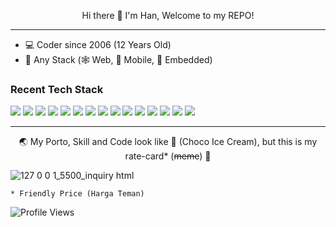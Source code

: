 <p align="center">
  Hi there 👋 I'm Han, Welcome to my REPO!
</p>
<hr>

- 💻 Coder since 2006 (12 Years Old)
- 🚩 Any Stack (🕸 Web, 📱 Mobile, 👾 Embedded)

### Recent Tech Stack
![](https://img.shields.io/badge/Markdown-000000?style=for-the-badge&logo=markdown&logoColor=white)
![](https://img.shields.io/badge/HTML5-E34F26?style=for-the-badge&logo=html5&logoColor=white)
![](https://img.shields.io/badge/CSS3-1572B6?style=for-the-badge&logo=css3&logoColor=white)
![](https://img.shields.io/badge/JAVASCRIPT-F7DF1E?style=for-the-badge&logo=javascript&logoColor=black)
![](https://img.shields.io/badge/PYTHON-1572B6?style=for-the-badge&logo=python&logoColor=white)
![](https://img.shields.io/badge/DJANGO-43853D?style=for-the-badge&logo=django&logoColor=white)
![](https://img.shields.io/badge/Bootstrap-563D7C?style=for-the-badge&logo=bootstrap&logoColor=white)
![](https://img.shields.io/badge/jQuery-0769AD?style=for-the-badge&logo=jquery&logoColor=white)
![](https://img.shields.io/badge/React-20232A?style=for-the-badge&logo=react&logoColor=61DAFB)
![](https://img.shields.io/badge/Google_Cloud-4285F4?style=for-the-badge&logo=google-cloud&logoColor=white)
![](https://img.shields.io/badge/Android-404D59?style=for-the-badge&logo=android&logoColor=4EA94B)
![](https://img.shields.io/badge/postgres-white?style=for-the-badge&logo=postgresql&logoColor=blue)
![](https://img.shields.io/badge/mysql-white?style=for-the-badge&logo=mysql&logoColor=orange)
![](https://img.shields.io/badge/docker-blue?style=for-the-badge&logo=docker&logoColor=white)
![](https://img.shields.io/badge/arduino-white?style=for-the-badge&logo=arduino&logoColor=dark)

<hr />

<p align="center">
  🌏 My Porto, Skill and Code look like 💩 (Choco Ice Cream), but this is my rate-card* (<s>meme</s>) 🔽
</p>

![127 0 0 1_5500_inquiry html](https://user-images.githubusercontent.com/9214059/137585884-c8d344fe-e5f1-4f25-8ead-6095b6207236.png)

`* Friendly Price (Harga Teman)`

![Profile Views](https://gpvc.arturio.dev/mashanz)

